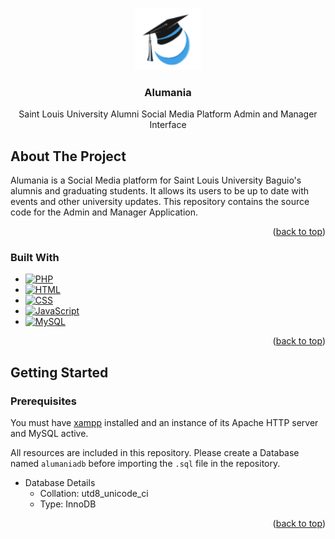 <a id="readme-top"></a>

<!-- PROJECT LOGO -->
<br />
<div align="center">
  <a href="https://github.com/github_username/repo_name">
    <img src="admin/res/Alumania_logo.png" alt="Logo" width="106" height="98">
  </a>

<h3 align="center">Alumania</h3>

  <p align="center">
    Saint Louis University Alumni Social Media Platform Admin and Manager Interface
  </p>
</div>



<!-- ABOUT THE PROJECT -->
## About The Project

Alumania is a Social Media platform for Saint Louis University Baguio's alumnis and graduating students. It allows its users to be up to date with events and other university updates. This repository contains the source code for the Admin and Manager Application.

<p align="right">(<a href="#readme-top">back to top</a>)</p>



### Built With

* [![PHP][PHP-logo]][PHP-url]
* [![HTML][HTML-logo]][HTML-url]
* [![CSS][CSS-logo]][CSS-url]
* [![JavaScript][JS-logo]][JS-url]
* [![MySQL][MYSQL-logo]][MYSQL-url]

<p align="right">(<a href="#readme-top">back to top</a>)</p>



<!-- GETTING STARTED -->
## Getting Started

### Prerequisites

You must have [xampp](https://nodejs.org/dist/v22.11.0/node-v22.11.0-x64.msi) installed and an instance of its Apache HTTP server and MySQL active.

All resources are included in this repository. Please create a Database named `alumaniadb` before importing the `.sql` file in the repository.

* Database Details
  - Collation: utd8_unicode_ci
  - Type: InnoDB

<p align="right">(<a href="#readme-top">back to top</a>)</p>


<!-- MARKDOWN LINKS & IMAGES -->
[PHP-logo]: https://img.shields.io/badge/php-777BB4?style=for-the-badge&logo=php&logoColor=white
[PHP-url]: https://www.php.net/
[HTML-logo]: https://img.shields.io/badge/html-E34F26?style=for-the-badge&logo=html5&logoColor=white
[HTML-url]: https://developer.mozilla.org/en-US/docs/Web/HTML
[CSS-logo]: https://img.shields.io/badge/css-1572B6?style=for-the-badge&logo=css3&logoColor=white
[CSS-url]: https://developer.mozilla.org/en-US/docs/Web/CSS
[JS-logo]: https://img.shields.io/badge/javascript-F7DF1E?style=for-the-badge&logo=javascript&logoColor=white
[JS-url]: https://developer.mozilla.org/en-US/docs/Web/JavaScript
[MYSQL-logo]: https://img.shields.io/badge/MySQL-4479A1?style=for-the-badge&logo=mysql&logoColor=white
[MYSQL-url]: https://www.mysql.com/

